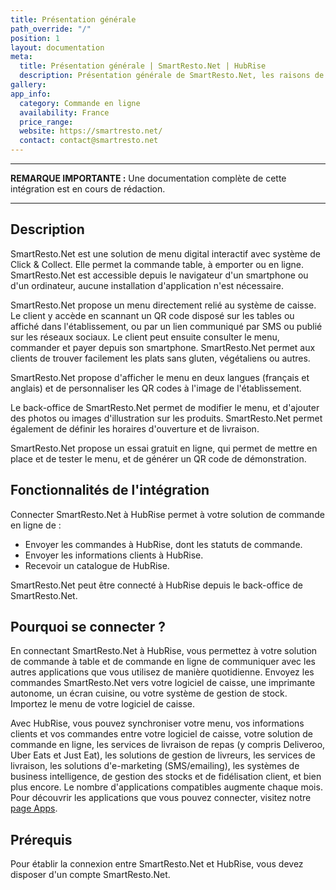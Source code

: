 ```yaml
---
title: Présentation générale
path_override: "/"
position: 1
layout: documentation
meta:
  title: Présentation générale | SmartResto.Net | HubRise
  description: Présentation générale de SmartResto.Net, les raisons de connecter SmartResto.Net à HubRise et les fonctionnalités de l'intégration avec HubRise.
gallery:
app_info:
  category: Commande en ligne
  availability: France
  price_range:
  website: https://smartresto.net/
  contact: contact@smartresto.net
---
```


---

**REMARQUE IMPORTANTE :** Une documentation complète de cette intégration est en cours de rédaction.

---

## Description

SmartResto.Net est une solution de menu digital interactif avec système de Click & Collect. Elle permet la commande table, à emporter ou en ligne. SmartResto.Net est accessible depuis le navigateur d'un smartphone ou d'un ordinateur, aucune installation d'application n'est nécessaire.

SmartResto.Net propose un menu directement relié au système de caisse. Le client y accède en scannant un QR code disposé sur les tables ou affiché dans l'établissement, ou par un lien communiqué par SMS ou publié sur les réseaux sociaux. Le client peut ensuite consulter le menu, commander et payer depuis son smartphone. SmartResto.Net permet aux clients de trouver facilement les plats sans gluten, végétaliens ou autres.

SmartResto.Net propose d'afficher le menu en deux langues (français et anglais) et de personnaliser les QR codes à l'image de l'établissement.

Le back-office de SmartResto.Net permet de modifier le menu, et d'ajouter des photos ou images d'illustration sur les produits. SmartResto.Net permet également de définir les horaires d'ouverture et de livraison.

SmartResto.Net propose un essai gratuit en ligne, qui permet de mettre en place et de tester le menu, et de générer un QR code de démonstration.

## Fonctionnalités de l'intégration

Connecter SmartResto.Net à HubRise permet à votre solution de commande en ligne de :

- Envoyer les commandes à HubRise, dont les statuts de commande.
- Envoyer les informations clients à HubRise.
- Recevoir un catalogue de HubRise.

SmartResto.Net peut être connecté à HubRise depuis le back-office de SmartResto.Net.

## Pourquoi se connecter ?

En connectant SmartResto.Net à HubRise, vous permettez à votre solution de commande à table et de commande en ligne de communiquer avec les autres applications que vous utilisez de manière quotidienne. Envoyez les commandes SmartResto.Net vers votre logiciel de caisse, une imprimante autonome, un écran cuisine, ou votre système de gestion de stock. Importez le menu de votre logiciel de caisse.

Avec HubRise, vous pouvez synchroniser votre menu, vos informations clients et vos commandes entre votre logiciel de caisse, votre solution de commande en ligne, les services de livraison de repas (y compris Deliveroo, Uber Eats et Just Eat), les solutions de gestion de livreurs, les services de livraison, les solutions d'e-marketing (SMS/emailing), les systèmes de business intelligence, de gestion des stocks et de fidélisation client, et bien plus encore. Le nombre d'applications compatibles augmente chaque mois. Pour découvrir les applications que vous pouvez connecter, visitez notre [page Apps](/apps).

## Prérequis

Pour établir la connexion entre SmartResto.Net et HubRise, vous devez disposer d'un compte SmartResto.Net.
